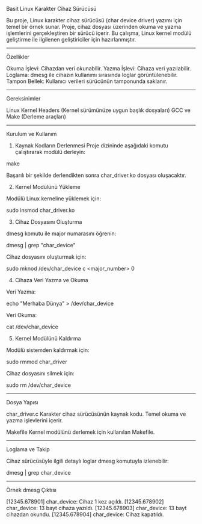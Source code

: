 Basit Linux Karakter Cihaz Sürücüsü

Bu proje, Linux karakter cihaz sürücüsü (char device driver) yazımı için temel bir örnek sunar. Proje, cihaz dosyası üzerinden okuma ve yazma işlemlerini gerçekleştiren bir sürücü içerir. Bu çalışma, Linux kernel modülü geliştirme ile ilgilenen geliştiriciler için hazırlanmıştır.


---

Özellikler

Okuma İşlevi: Cihazdan veri okunabilir.
Yazma İşlevi: Cihaza veri yazılabilir.
Loglama: dmesg ile cihazın kullanımı sırasında loglar görüntülenebilir.
Tampon Bellek: Kullanıcı verileri sürücünün tamponunda saklanır.



---

Gereksinimler

Linux Kernel Headers (Kernel sürümünüze uygun başlık dosyaları)
GCC ve Make (Derleme araçları)



---

Kurulum ve Kullanım

1. Kaynak Kodların Derlenmesi
Proje dizininde aşağıdaki komutu çalıştırarak modülü derleyin:

make

Başarılı bir şekilde derlendikten sonra char_driver.ko dosyası oluşacaktır.

2. Kernel Modülünü Yükleme

Modülü Linux kerneline yüklemek için:

sudo insmod char_driver.ko

3. Cihaz Dosyasını Oluşturma

dmesg komutu ile major numarasını öğrenin:

dmesg | grep "char_device"

Cihaz dosyasını oluşturmak için:

sudo mknod /dev/char_device c <major_number> 0

4. Cihaza Veri Yazma ve Okuma

Veri Yazma:

echo "Merhaba Dünya" > /dev/char_device

Veri Okuma:

cat /dev/char_device


5. Kernel Modülünü Kaldırma

Modülü sistemden kaldırmak için:

sudo rmmod char_driver

Cihaz dosyasını silmek için:

sudo rm /dev/char_device


---

Dosya Yapısı

char_driver.c
Karakter cihaz sürücüsünün kaynak kodu. Temel okuma ve yazma işlevlerini içerir.

Makefile
Kernel modülünü derlemek için kullanılan Makefile.



---

Loglama ve Takip

Cihaz sürücüsüyle ilgili detaylı loglar dmesg komutuyla izlenebilir:

dmesg | grep char_device


---

Örnek dmesg Çıktısı

[12345.678901] char_device: Cihaz 1 kez açıldı.
[12345.678902] char_device: 13 bayt cihaza yazıldı.
[12345.678903] char_device: 13 bayt cihazdan okundu.
[12345.678904] char_device: Cihaz kapatıldı.




